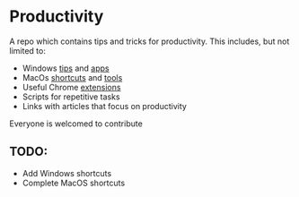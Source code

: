 # Productivity
A repo which contains tips and tricks for productivity. This includes, but not limited to:
  * Windows [tips](https://github.com/AdrianMuntean/Productivity/blob/master/Windows/Tips.md) and [apps](https://github.com/AdrianMuntean/Productivity/blob/master/Windows/Apps.md)
  * MacOs [shortcuts](https://github.com/AdrianMuntean/Productivity/blob/master/Mac/Shortcuts.md) and [tools](https://github.com/AdrianMuntean/Productivity/blob/master/Mac/Tools.md)
  * Useful Chrome [extensions](https://github.com/AdrianMuntean/Productivity/blob/master/Chrome/extensions.md)
  * Scripts for repetitive tasks
  * Links with articles that focus on productivity

Everyone is welcomed to contribute

## TODO:
  * Add Windows shortcuts
  * Complete MacOS shortcuts
